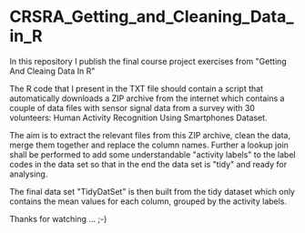 # CRSRA_Getting_and_Cleaning_Data_in_R
In this repository I publish the final course project exercises from "Getting And Cleaing Data In R"

The R code that I present in the TXT file should contain a script that automatically downloads a ZIP archive from the internet which contains a couple of data files with sensor signal data from a survey with 30 volunteers: Human Activity Recognition Using Smartphones Dataset.

The aim is to extract the relevant files from this ZIP archive, clean the data, merge them together and replace the column names. Further a lookup join shall be performed to add some understandable "activity labels" to the label codes in the data set so that in the end the data set is "tidy" and ready for analysing.

The final data set "TidyDatSet" is then built from the tidy dataset which only contains the mean values for each column, grouped by the activity labels.

Thanks for watching ... ;-)
